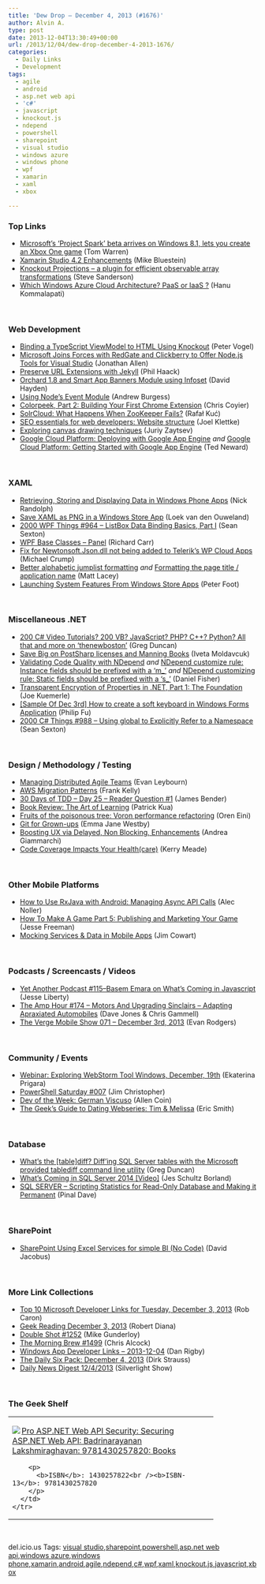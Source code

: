 ```yaml
---
title: 'Dew Drop – December 4, 2013 (#1676)'
author: Alvin A.
type: post
date: 2013-12-04T13:30:49+00:00
url: /2013/12/04/dew-drop-december-4-2013-1676/
categories:
  - Daily Links
  - Development
tags:
  - agile
  - android
  - asp.net web api
  - 'c#'
  - javascript
  - knockout.js
  - ndepend
  - powershell
  - sharepoint
  - visual studio
  - windows azure
  - windows phone
  - wpf
  - xamarin
  - xaml
  - xbox

---
```

### <a name="top"></a>Top Links

  * <a href="http://www.theverge.com/2013/12/3/5169716/microsoft-project-spark-windows-8-1-beta-app" target="_blank">Microsoft&#8217;s &#8216;Project Spark&#8217; beta arrives on Windows 8.1, lets you create an Xbox One game</a> (Tom Warren)
  * <a href="http://blog.xamarin.com/xamarin-studio-4.2-enhancements/" target="_blank">Xamarin Studio 4.2 Enhancements</a> (Mike Bluestein)
  * <a href="http://feeds.codeville.net/~r/SteveCodeville/~3/MrKeHAcrSSo/" target="_blank">Knockout Projections – a plugin for efficient observable array transformations</a> (Steve Sanderson)
  * <a href="http://blogs.msdn.com/b/hanuk/archive/2013/12/03/which-windows-azure-cloud-architecture-paas-or-iaas.aspx" target="_blank">Which Windows Azure Cloud Architecture? PaaS or IaaS ?</a> (Hanu Kommalapati)

&nbsp;

### <a name="web"></a>Web Development

  * <a href="http://visualstudiomagazine.com/articles/2013/11/01/binding-a-typescript-viewmodel-to-html-using-knockout.aspx" target="_blank">Binding a TypeScript ViewModel to HTML Using Knockout</a> (Peter Vogel)
  * <a href="http://www.infoq.com/news/2013/12/NTVS" target="_blank">Microsoft Joins Forces with RedGate and Clickberry to Offer Node.js Tools for Visual Studio</a> (Jonathan Allen)
  * <a href="http://feeds.haacked.com/~r/haacked/~3/8fV5HLJVPjE/" target="_blank">Preserve URL Extensions with Jekyll</a> (Phil Haack)
  * <a href="http://www.davidhayden.me:80/blog/orchard-1-8-and-smart-app-banners-module-using-infoset" target="_blank">Orchard 1.8 and Smart App Banners Module using Infoset</a> (David Hayden)
  * <a href="http://feedproxy.google.com/~r/nettuts/~3/jWaUXIFFXEM/" target="_blank">Using Node’s Event Module</a> (Andrew Burgess)
  * <a href="http://css-tricks.com/colorpeek-part-2-building-first-chrome-extension/" target="_blank">Colorpeek, Part 2: Building Your First Chrome Extension</a> (Chris Coyier)
  * <a href="http://feeds.dzone.com/~r/zones/architects/~3/XvzHcJMOtvk/solrcloud-what-happens-when" target="_blank">SolrCloud: What Happens When ZooKeeper Fails?</a> (Rafał Kuć)
  * <a href="http://blog.pluralsight.com/seo-essentials-website-structure" target="_blank">SEO essentials for web developers: Website structure</a> (Joel Klettke)
  * <a href="http://feedproxy.google.com/~r/PerfectionKills/~3/UEw-DjFVWQQ/" target="_blank">Exploring canvas drawing techniques</a> (Juriy Zaytsev)
  * <a href="http://www.codeproject.com/Articles/684732/Google-Cloud-Platform-Deploying-with-Google-App-En" target="_blank">Google Cloud Platform: Deploying with Google App Engine</a> _and_ <a href="http://www.codeproject.com/Articles/684723/Google-Cloud-Platform-Getting-Started-with-Google" target="_blank">Google Cloud Platform: Getting Started with Google App Engine</a> (Ted Neward)

&nbsp;

### <a name="silverlight"></a>XAML

  * <a href="http://visualstudiomagazine.com/articles/2013/11/01/retrieving-storing-and-displaying-data.aspx" target="_blank">Retrieving, Storing and Displaying Data in Windows Phone Apps</a> (Nick Randolph)
  * <a href="http://loekvandenouweland.com/index.php/2013/12/save-xaml-as-png-in-a-windows-store-app/" target="_blank">Save XAML as PNG in a Windows Store App</a> (Loek van den Ouweland)
  * <a href="http://wpf.2000things.com/2013/12/04/964-listbox-data-binding-basics-part-i/" target="_blank">2000 WPF Things #964 – ListBox Data Binding Basics, Part I</a> (Sean Sexton)
  * <a href="http://feedproxy.google.com/~r/BlackwaspLatestAdditions/~3/s-ahTXpNrhE/RSSLanding.aspx" target="_blank">WPF Base Classes &#8211; Panel</a> (Richard Carr)
  * <a href="http://feedproxy.google.com/~r/Telerik/~3/5coi2Hj0o94/fix-for-newtonsoft-json-dll-not-being-added-to-telerik-s-wp-cloud-apps" target="_blank">Fix for Newtonsoft.Json.dll not being added to Telerik’s WP Cloud Apps</a> (Michael Crump)
  * <a href="http://feedproxy.google.com/~r/MattLacey/~3/8BwtAUBIimI/better-alphabetic-jumplist-formatting.html" target="_blank">Better alphabetic jumplist formatting</a> _and_ <a href="http://feedproxy.google.com/~r/MattLacey/~3/rQcFy3ONJ9g/formatting-page-title-application-name.html" target="_blank">Formatting the page title / application name</a> (Matt Lacey)
  * <a href="http://feedproxy.google.com/~r/PeterFoot/~3/KsAfgJjW5SE/launching-system-features-from-windows-store-apps.aspx" target="_blank">Launching System Features From Windows Store Apps</a> (Peter Foot)

&nbsp;

### <a name="dotnet"></a>Miscellaneous .NET

  * <a href="http://coolthingoftheday.blogspot.com/2013/12/200-c-video-tutorials-200-vb-javascript.html" target="_blank">200 C# Video Tutorials? 200 VB? JavaScript? PHP? C++? Python? All that and more on &#8216;thenewboston&#8217;</a> (Greg Duncan)
  * <a href="http://feedproxy.google.com/~r/postsharp/~3/e6Dzzzvbn34/post.aspx" target="_blank">Save Big on PostSharp licenses and Manning Books</a> (Iveta Moldavcuk)
  * <a href="http://lennybacon.com/post/2013/12/04/validating-code-quality-with-ndepend" target="_blank">Validating Code Quality with NDepend</a> _and_ <a href="http://lennybacon.com/post/2013/12/04/ndepend-customize-rule-instance-fields-should-be-prefixed-with-a-m" target="_blank">NDepend customize rule: Instance fields should be prefixed with a &#8216;m_&#8217;</a> _and_ <a href="http://lennybacon.com/post/2013/12/04/ndepend-customizing-rule-static-fields-should-be-prefixed-with-a-s" target="_blank">NDepend customizing rule: Static fields should be prefixed with a &#8216;s_&#8217;</a> (Daniel Fisher)
  * <a href="http://feedproxy.google.com/~r/kuemerle/~3/gx8O_zhv9Dw/" target="_blank">Transparent Encryption of Properties in .NET, Part 1: The Foundation</a> (Joe Kuemerle)
  * <a href="http://blogs.msdn.com/b/codefx/archive/2013/12/04/sample-of-dec-3rd-how-to-create-a-soft-keyboard-in-windows-forms-application.aspx" target="_blank">[Sample Of Dec 3rd] How to create a soft keyboard in Windows Forms Application</a> (Philip Fu)
  * <a href="http://csharp.2000things.com/2013/12/04/988-using-global-to-explicitly-refer-to-a-namespace/" target="_blank">2000 C# Things #988 – Using global to Explicitly Refer to a Namespace</a> (Sean Sexton)

&nbsp;

### <a name="design"></a>Design / Methodology / Testing

  * <a href="http://feeds.dzone.com/~r/zones/agile/~3/-FAjxwSTqvA/managing-distributed-agile" target="_blank">Managing Distributed Agile Teams</a> (Evan Leybourn)
  * <a href="http://feedproxy.google.com/~r/TheArtAndCraftOfGreatSoftwareArchitectureAndDevelopment/~3/pYRs7UwutLo/aws-migration-patterns.html" target="_blank">AWS Migration Patterns</a> (Frank Kelly)
  * <a href="http://feedproxy.google.com/~r/Telerik/~3/nqZpDI12_lY/30-days-of-tdd-day-25-reader-question-1" target="_blank">30 Days of TDD – Day 25 – Reader Question #1</a> (James Bender)
  * <a href="https://www.thekua.com/atwork/2013/12/book-review-the-art-of-learning/" target="_blank">Book Review: The Art of Learning</a> (Patrick Kua)
  * <a href="http://feedproxy.google.com/~r/AyendeRahien/~3/AluhouiVLko/fruits-of-the-poisonous-tree-voron-performance-refactoring" target="_blank">Fruits of the poisonous tree: Voron performance refactoring</a> (Oren Eini)
  * <a href="http://feedproxy.google.com/~r/24ways/~3/MqJQe0o_spw/" target="_blank">Git for Grown-ups</a> (Emma Jane Westby)
  * <a href="http://calendar.perfplanet.com/2013/boosting-ux-via-delayed-non-blocking-enhancements/" target="_blank">Boosting UX via Delayed, Non Blocking, Enhancements</a> (Andrea Giammarchi)
  * <a href="http://blog.ncover.com/code-coverage-impacts-healthcare/?utm_source=rss&utm_medium=rss&utm_campaign=code-coverage-impacts-healthcare" target="_blank">Code Coverage Impacts Your Health(care)</a> (Kerry Meade)

&nbsp;

### <a name="mobile"></a>Other Mobile Platforms

  * <a href="http://java.dzone.com/articles/how-use-rxjava-android" target="_blank">How to Use RxJava with Android: Managing Async API Calls</a> (Alec Noller)
  * <a href="http://feedproxy.google.com/~r/JesseFreeman/~3/gso1KBWacTE/" target="_blank">How To Make A Game Part 5: Publishing and Marketing Your Game</a> (Jesse Freeman)
  * <a href="http://www.icenium.com/blog/icenium-team-blog/2013/12/03/mocking-services-data-in-mobile-apps" target="_blank">Mocking Services & Data in Mobile Apps</a> (Jim Cowart)

&nbsp;

### <a name="podcasts"></a>Podcasts / Screencasts / Videos

  * <a href="http://feedproxy.google.com/~r/JesseLiberty-SilverlightGeek/~3/y-3rzKtWqMA/" target="_blank">Yet Another Podcast #115–Basem Emara on What’s Coming in Javascript</a> (Jesse Liberty)
  * <a href="http://feedproxy.google.com/~r/TheAmpHour/~3/29X_PoYAYhE/" target="_blank">The Amp Hour #174 – Motors And Upgrading Sinclairs – Adapting Apraxiated Automobiles</a> (Dave Jones & Chris Gammell)
  * <a href="http://www.theverge.com/2013/12/3/5169134/the-verge-mobile-show-071-december-3rd-2013-video" target="_blank">The Verge Mobile Show 071 &#8211; December 3rd, 2013</a> (Evan Rodgers)

&nbsp;

### <a name="events"></a>Community / Events

  * <a href="http://blog.jetbrains.com/webstorm/2013/12/webinar-exploring-webstorm-tool-windows/?utm_source=rss&utm_medium=rss&utm_campaign=webinar-exploring-webstorm-tool-windows" target="_blank">Webinar: Exploring WebStorm Tool Windows, December, 19th</a> (Ekaterina Prigara)
  * <a href="http://www.beefycode.com/post/PowerShell-Saturday-007.aspx" target="_blank">PowerShell Saturday #007</a> (Jim Christopher)
  * <a href="http://feeds.dzone.com/~r/zones/architects/~3/77_o1XlpvUs/dev-week-german-viscuso" target="_blank">Dev of the Week: German Viscuso</a> (Allen Coin)
  * <a href="http://www.geekadelphia.com/2013/12/03/the-geeks-guide-to-dating-webseries-tim-melissa/" target="_blank">The Geek’s Guide to Dating Webseries: Tim & Melissa</a> (Eric Smith)

&nbsp;

### <a name="sql"></a>Database

  * <a href="http://coolthingoftheday.blogspot.com/2013/12/what-tablediff-diff-sql-server-tables.html" target="_blank">What&#8217;s the [table]diff? Diff&#8217;ing SQL Server tables with the Microsoft provided tablediff command line utility</a> (Greg Duncan)
  * <a href="http://feedproxy.google.com/~r/BrentOzar-SqlServerDba/~3/SXEdlTqnvBA/" target="_blank">What’s Coming in SQL Server 2014 [Video]</a> (Jes Schultz Borland)
  * <a href="http://blog.sqlauthority.com/2013/12/04/sql-server-scripting-statistics-for-read-only-database-and-making-it-permanent/" target="_blank">SQL SERVER – Scripting Statistics for Read-Only Database and Making it Permanent</a> (Pinal Dave)

&nbsp;

### <a name="sp"></a>SharePoint

  * <a href="http://feedproxy.google.com/~r/geekswithblogs/~3/HQp9aaFqLEs/154785.aspx" target="_blank">SharePoint Using Excel Services for simple BI (No Code)</a> (David Jacobus)

&nbsp;

### <a name="links"></a>More Link Collections

  * <a href="http://blogs.msdn.com/b/robcaron/archive/2013/12/03/top-10-microsoft-developer-links-for-tuesday-december-3-2013.aspx" target="_blank">Top 10 Microsoft Developer Links for Tuesday, December 3, 2013</a> (Rob Caron)
  * <a href="http://feeds.regulargeek.com/~r/RegularGeek/~3/arEoWtSLW8I/" target="_blank">Geek Reading December 3, 2013</a> (Robert Diana)
  * <a href="http://afreshcup.com/home/2013/12/4/double-shot-1252.html" target="_blank">Double Shot #1252</a> (Mike Gunderloy)
  * <a href="http://feedproxy.google.com/~r/ReflectivePerspective/~3/kkqmo5cp2lU/" target="_blank">The Morning Brew #1499</a> (Chris Alcock)
  * <a href="http://feedproxy.google.com/~r/DanRigby/~3/vSf3Ac2R-u8/" target="_blank">Windows App Developer Links &#8211; 2013-12-04</a> (Dan Rigby)
  * <a href="http://feeds.feedblitz.com/~/51510141/0/dirkstrauss~The-Daily-Six-Pack-December" target="_blank">The Daily Six Pack: December 4, 2013</a> (Dirk Strauss)
  * <a href="http://feedproxy.google.com/~r/silverlightshow/~3/9h1t_zt30Cg/Daily-News-Digest-12-4-2013.aspx" target="_blank">Daily News Digest 12/4/2013</a> (Silverlight Show)

&nbsp;

### <a name="shelf"></a>The Geek Shelf

<div id="scid:7dc1bd33-94bd-46fd-a20b-0131235bcd47:ed2fba4f-aeb6-4775-85a0-6afbc0801330" class="wlWriterEditableSmartContent" style="float: none; padding-bottom: 0px; padding-top: 0px; padding-left: 0px; margin: 0px; display: inline; padding-right: 0px">
  <table cellspacing="0" cellpadding="2" width="400" border="0" unselectable="on">
    <tr>
      <td valign="top" width="400">
        <p>
          <a title="Pro ASP.NET Web API Security: Securing ASP.NET Web API: Badrinarayanan Lakshmiraghavan: 9781430257820: Books" href="http://www.amazon.com/exec/obidos/ASIN/1430257822/alvinashcraft-20"><img data-recalc-dims="1" decoding="async" src="https://i0.wp.com/images.amazon.com/images/P/1430257822.01.MZZZZZZZ.jpg?w=660" border="0" align="left" style="float:left" />Pro ASP.NET Web API Security: Securing ASP.NET Web API: Badrinarayanan Lakshmiraghavan: 9781430257820: Books</a>
        </p>
        
        <p>
          <b>ISBN</b>: 1430257822<br /><b>ISBN-13</b>: 9781430257820
        </p>
      </td>
    </tr>
  </table>
</div>

&nbsp;

<div id="scid:0767317B-992E-4b12-91E0-4F059A8CECA8:033b475b-4af8-442d-8c5d-1b40d72a21a6" class="wlWriterEditableSmartContent" style="float: none; padding-bottom: 0px; padding-top: 0px; padding-left: 0px; margin: 0px; display: inline; padding-right: 0px">
  del.icio.us Tags: <a href="http://del.icio.us/popular/visual+studio" rel="tag">visual studio</a>,<a href="http://del.icio.us/popular/sharepoint" rel="tag">sharepoint</a>,<a href="http://del.icio.us/popular/powershell" rel="tag">powershell</a>,<a href="http://del.icio.us/popular/asp.net+web+api" rel="tag">asp.net web api</a>,<a href="http://del.icio.us/popular/windows+azure" rel="tag">windows azure</a>,<a href="http://del.icio.us/popular/windows+phone" rel="tag">windows phone</a>,<a href="http://del.icio.us/popular/xamarin" rel="tag">xamarin</a>,<a href="http://del.icio.us/popular/android" rel="tag">android</a>,<a href="http://del.icio.us/popular/agile" rel="tag">agile</a>,<a href="http://del.icio.us/popular/ndepend" rel="tag">ndepend</a>,<a href="http://del.icio.us/popular/c%23" rel="tag">c#</a>,<a href="http://del.icio.us/popular/wpf" rel="tag">wpf</a>,<a href="http://del.icio.us/popular/xaml" rel="tag">xaml</a>,<a href="http://del.icio.us/popular/knockout.js" rel="tag">knockout.js</a>,<a href="http://del.icio.us/popular/javascript" rel="tag">javascript</a>,<a href="http://del.icio.us/popular/xbox" rel="tag">xbox</a>
</div>
